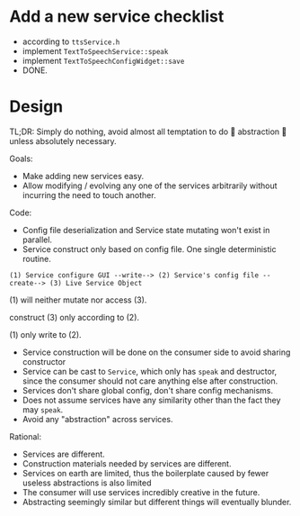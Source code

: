 # Add a new service checklist

* according to `ttsService.h`
* implement `TextToSpeechService::speak`
* implement `TextToSpeechConfigWidget::save`
* DONE.

# Design

TL;DR: Simply do nothing, avoid almost all temptation to do 💩 abstraction 💩 unless absolutely necessary.

Goals:

* Make adding new services easy.
* Allow modifying / evolving any one of the services arbitrarily without incurring the need to touch another.

Code:

* Config file deserialization and Service state mutating won't exist in parallel.
* Service construct only based on config file. One single deterministic routine.

```
(1) Service configure GUI --write--> (2) Service's config file --create--> (3) Live Service Object
```

(1) will neither mutate nor access (3).

construct (3) only according to (2).

(1) only write to (2).

* Service construction will be done on the consumer side to avoid sharing constructor
* Service can be cast to `Service`, which only has `speak` and destructor, since the consumer should not care anything else after construction.
* Services don't share global config, don't share config mechanisms.
* Does not assume services have any similarity other than the fact they may `speak`.
* Avoid any "abstraction" across services.

Rational:

* Services are different.
* Construction materials needed by services are different.
* Services on earth are limited, thus the boilerplate caused by fewer useless abstractions is also limited
* The consumer will use services incredibly creative in the future.
* Abstracting seemingly similar but different things will eventually blunder.

